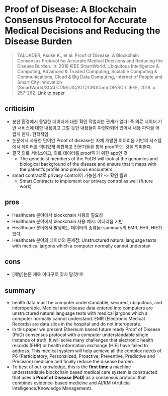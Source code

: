 # Proof of Disease: A Blockchain Consensus Protocol for Accurate Medical Decisions and Reducing the Disease Burden
> TALUKDER, Asoke K., et al. Proof of Disease: A Blockchain Consensus Protocol for Accurate Medical Decisions and Reducing the Disease Burden. In: 2018 IEEE SmartWorld, Ubiquitous Intelligence & Computing, Advanced & Trusted Computing, Scalable Computing & Communications, Cloud & Big Data Computing, Internet of People and Smart City Innovation (SmartWorld/SCALCOM/UIC/ATC/CBDCom/IOP/SCI). IEEE, 2018. p. 257-262.
> [Link to paper](https://www.researchgate.net/profile/Asoke_Talukder/publication/329474120_Proof_of_Disease_A_Blockchain_Consensus_Protocol_for_Accurate_Medical_Decisions_and_Reducing_the_Disease_Burden/links/5c11a19c4585157ac1be184e/Proof-of-Disease-A-Blockchain-Consensus-Protocol-for-Accurate-Medical-Decisions-and-Reducing-the-Disease-Burden.pdf)

## criticisim
* 분산 환경에서 동일한 데이터에 대한 확인 작업과는 관계가 없다! 즉 의료 데이터 기반 서비스에 대한 내용이고 그럴 듯한 내용들이 파편화되어 있어서 내용 파악을 어렵게 한다. 현학적임
* 논문에서 사용한 단어인 Proof of disease는 자체 개발한 이더리움 기반의 시스템에서 데이터를 의미있게 취합하고 전문가들을 통해 proof하는 것을 의미한다.
* 결국 의료 서비스이고, 의료 데이터를 proof하기 위한 app인 것
    * The geneticist members of the PoDB will look at the genomics and biological background of the disease and ensure that it maps with the patient’s profile and previous encounters
* smart contract로 privacy control이 가능한가? -> 확인 필요
    * Smart Contracts to implement our privacy control as well (future work)

## pros
* Healthcare 분야에서 blockchain 사용의 필요성
* Healthcare 분야에서 blockchain 사용 예시: 이더리움 기반
* Healthcare 분야에서 발생하는 데이터의 종류들: summary의 EMR, EHR, HIE가 있다.
* Healthcare 분야의 데이터의 문제점: Unstructured natural language texts with medical jargons which a computer normally cannot understan

## cons
* [제발]논문 제목 이따구로 짓지 말것!!!!!

## summary
* health data must be computer understandable, secured, ubiquitous, and interoperable. Medical and disease data entered into computers are unstructured natural language texts with medical jargons which a computer normally cannot understand. EMR (Electronic Medical Records) are data silos in the hospital and do not interoperate.
* In this paper we present Ethereum based future ready Proof of Disease (PoD) consensus protocol with a computer understandable single instance of truth. It will solve many challenges that electronic health records (EHR) or health information exchange (HIE) have failed to address. This medical system will help achieve all the complex needs of P6 (Participatory, Personalized, Proactive, Preventive, Predictive and Precision) medicine and finally reduce the disease burden.
* To best of our knowledge, this is the **first time** a machine understandable blockchain based medical care system is constructed that uses a **Proof of Disease (PoD)** as a consensus protocol that combines evidence-based medicine and AI/KM (Artificial Intelligence/Knowledge Management).